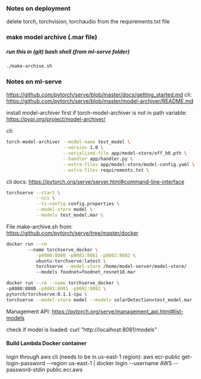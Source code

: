 ### Notes on deployment
delete torch, torchvision, torchaudio from the requirements.txt file

### make model archive (.mar file)
##### run this in (git) bash shell (from ml-serve folder)
```bash
./make-archive.sh
```

### Notes on ml-serve
https://github.com/pytorch/serve/blob/master/docs/getting_started.md
cli:
https://github.com/pytorch/serve/blob/master/model-archiver/README.md

install model-archiver first if torch-model-archiver is not in path variable:
https://pypi.org/project/model-archiver/

cli:
```bash
torch-model-archiver --model-name test_model \
                     --version 1.0 \
                     --serialized-file app/model-store/eff_b0.pth \
                     --handler app/handler.py \
                     --extra-files app/model-store/model-config.yaml \
                     --extra-files requirements.txt \
```

cli docs:
https://pytorch.org/serve/server.html#command-line-interface
```bash
torchserve --start \
           --ncs \
           --ts-config config.properties \
           --model-store model \
           --models test_model.mar \
```

File make-archive.sh from:
https://github.com/pytorch/serve/tree/master/docker

```bash
docker run --rm
        --name torchserve_docker \
           -p8080:8080 -p8081:8081 -p8082:8082 \
           ubuntu-torchserve:latest \
           torchserve --model-store /home/model-server/model-store/
           --models foodnet=foodnet_resnet18.mar

docker run --rm --name torchserve_docker \
-p8080:8080 -p8081:8081 -p8082:8082 \
pytorch/torchserve:0.1.1-cpu \
torchserve --model-store model --models solarDetection=test_model.mar
```

Management API:
https://pytorch.org/serve/management_api.html#list-models

check if model is loaded:
curl "http://localhost:8081/models"


#### Build Lambda Docker container
login through aws cli (needs to be in us-east-1 region):
aws ecr-public get-login-password --region us-east-1 | docker login --username AWS --password-stdin public.ecr.aws
